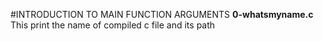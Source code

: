 #INTRODUCTION TO MAIN FUNCTION ARGUMENTS
**0-whatsmyname.c**
This print the name of compiled c file and its path
